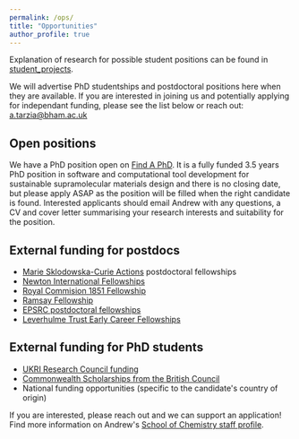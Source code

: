 ```yaml
---
permalink: /ops/
title: "Opportunities"
author_profile: true
---
```


Explanation of research for possible student positions can be found in [student_projects](/student_projects/).

We will advertise PhD studentships and postdoctoral positions here when they are available. If you are interested in joining us and potentially applying for independant funding, please see the list below or reach out: a.tarzia@bham.ac.uk

## Open positions

We have a PhD position open on [Find A PhD](https://www.findaphd.com/phds/project/computational-design-of-adaptable-supramolecular-materials/?p187266). 
It is a fully funded 3.5 years PhD position in software and computational tool development for sustainable supramolecular materials design and there is no closing date, but please apply ASAP as the position will be filled when the right candidate is found. Interested applicants should email Andrew with any questions, a CV and cover letter summarising your research interests and suitability for the position.

## External funding for postdocs

- [Marie Sklodowska-Curie Actions](https://marie-sklodowska-curie-actions.ec.europa.eu) postdoctoral fellowships
- [Newton International Fellowships](https://royalsociety.org/grants/newton-international/)
- [Royal Commision 1851 Fellowship](https://royalcommission1851.org/fellowships/research-fellowships)
- [Ramsay Fellowship](https://www.soci.org/awards/scholarships-and-fellowships/ramsay-fellowship)
- [EPSRC postdoctoral fellowships](https://www.ukri.org/opportunity/epsrc-post-doctoral-fellowships-dec-2023-responsive-mode/)
- [Leverhulme Trust Early Career Fellowships](https://www.leverhulme.ac.uk/early-career-fellowships)

## External funding for PhD students

- [UKRI Research Council funding](https://www.prospects.ac.uk/postgraduate-study/funding-postgraduate-study/research-council-funding/)
- [Commonwealth Scholarships from the British Council](https://study-uk.britishcouncil.org/scholarships-funding/commonwealth-scholarships)
- National funding opportunities (specific to the candidate's country of origin)


If you are interested, please reach out and we can support an application!
Find more information on Andrew's [School of Chemistry staff profile](https://www.birmingham.ac.uk/staff/profiles/chemistry/dr-andrew-tarzia).
